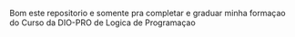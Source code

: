 Bom este repositorio e somente pra completar e graduar minha formaçao do Curso da DIO-PRO de Logica de Programaçao
